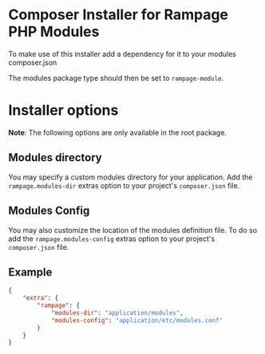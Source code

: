 # Composer Installer for Rampage PHP Modules

To make use of this installer add a dependency for it to your modules composer.json

The modules package type should then be set to `rampage-module`.

# Installer options

__Note__: The following options are only available in the root package.

## Modules directory

You may specify a custom modules directory for your application. Add the `rampage.modules-dir`
extras option to your project's `composer.json` file.

## Modules Config

You may also customize the location of the modules definition file. To do so add the 
`rampage.modules-config` extras option to your project's `composer.json` file. 

## Example

```json
{
    "extra": {
        "rampage": {
            "modules-dir": "application/modules",
            "modules-config": "application/etc/modules.conf"
        }
    }
}
```
 